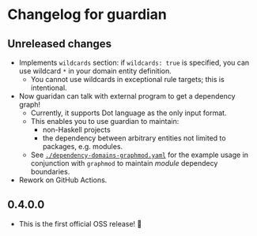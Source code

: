 # Changelog for guardian

## Unreleased changes

- Implements `wildcards` section: if `wildcards: true` is specified, you can use wildcard `*` in your domain entity definition.
  + You cannot use wildcards in exceptional rule targets; this is intentional.
- Now guaridan can talk with external program to get a dependency graph!
  + Currently, it supports Dot language as the only input format.
  + This enables you to use guardian to maintain:
    - non-Haskell projects
    - the dependency between arbitrary entities not limited to packages, e.g. modules.
  + See [`./dependency-domains-graphmod.yaml`](./dependency-domains-graphmod.yaml) for the example usage in conjunction with `graphmod` to maintain _module_ dependecy boundaries.
- Rework on GitHub Actions.

## 0.4.0.0

- This is the first official OSS release! :tada:
